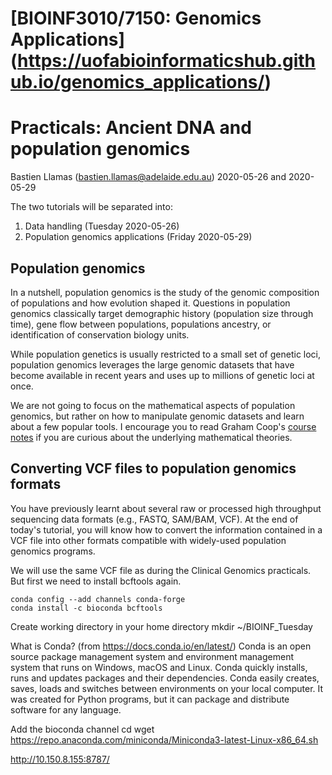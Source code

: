 # [BIOINF3010/7150: Genomics Applications] (https://uofabioinformaticshub.github.io/genomics_applications/)

# Practicals: Ancient DNA and population genomics

Bastien Llamas \(bastien.llamas@adelaide.edu.au\)
2020-05-26 and 2020-05-29

The two tutorials will be separated into:
1. Data handling (Tuesday 2020-05-26)
2. Population genomics applications (Friday 2020-05-29)


## Population genomics
In a nutshell, population genomics is the study of the genomic composition of populations and how evolution shaped it. Questions in population genomics classically target demographic history (population size through time), gene flow between populations, populations ancestry, or identification of conservation biology units.

While population genetics is usually restricted to a small set of genetic loci, population genomics leverages the large genomic datasets that have become available in recent years and uses up to millions of genetic loci at once.

We are not going to focus on the mathematical aspects of population genomics, but rather on how to manipulate genomic datasets and learn about a few popular tools. I encourage you to read Graham Coop's [course notes](https://github.com/cooplab/popgen-notes/blob/master/popgen_notes.pdf) if you are curious about the underlying mathematical theories.

## Converting VCF files to population genomics formats
You have previously learnt about several raw or processed high throughput sequencing data formats (e.g., FASTQ, SAM/BAM, VCF). At the end of today's tutorial, you will know how to convert the information contained in a VCF file into other formats compatible with widely-used population genomics programs.

We will use the same VCF file as during the Clinical Genomics practicals. But first we need to install bcftools again.

```conda config --add channels bioconda
conda config --add channels conda-forge
conda install -c bioconda bcftools
```

Create working directory in your home directory
mkdir ~/BIOINF_Tuesday

What is Conda? (from https://docs.conda.io/en/latest/)
Conda is an open source package management system and environment management system that runs on Windows, macOS and Linux. Conda quickly installs, runs and updates packages and their dependencies. Conda easily creates, saves, loads and switches between environments on your local computer. It was created for Python programs, but it can package and distribute software for any language.

Add the bioconda channel
cd
wget https://repo.anaconda.com/miniconda/Miniconda3-latest-Linux-x86_64.sh

http://10.150.8.155:8787/

